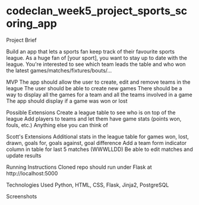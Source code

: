 # codeclan_week5_project_sports_scoring_app

Project Brief

Build an app that lets a sports fan keep track of their favourite sports league.
As a huge fan of [your sport], you want to stay up to date with the league.
You're interested to see which team leads the table and who won the latest games/matches/fixtures/bouts/…

MVP
The app should allow the user to create, edit and remove teams in the league
The user should be able to create new games
There should be a way to display all the games for a team and all the teams involved in a game
The app should display if a game was won or lost

Possible Extensions
Create a league table to see who is on top of the league
Add players to teams and let them have game stats (points won, fouls, etc.)
Anything else you can think of

Scott's Extensions
Additional stats in the league table for games won, lost, drawn, goals for, goals against, goal difference
Add a team form indicator column in table for last 5 matches (WWWLLDD)
Be able to edit matches and update results

Running Instructions
Cloned repo should run under Flask at http://localhost:5000

Technologies Used
Python, HTML, CSS, Flask, Jinja2, PostgreSQL

Screenshots


